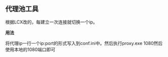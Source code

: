 ## 代理池工具

根据LCX改的，每建立一次连接就切换一个ip。

**用法**

将代理ip一行一个ip:port的形式写入到conf.ini中。然后执行proxy.exe 1080然后使用本地的1080端口即可

